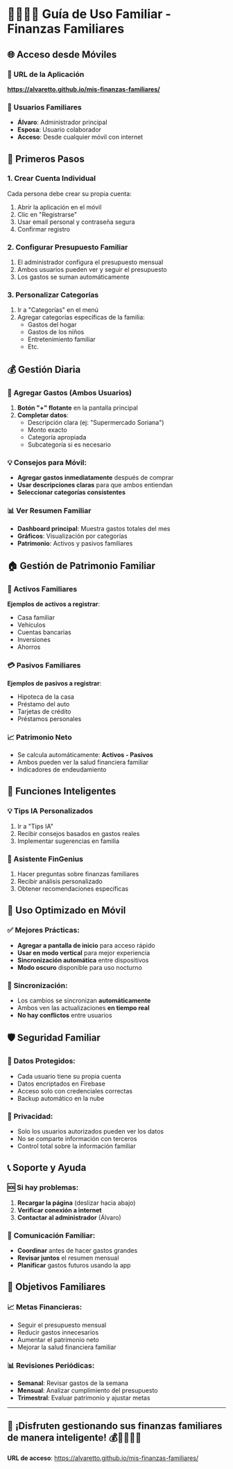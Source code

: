 # 👨‍👩‍👧‍👦 Guía de Uso Familiar - Finanzas Familiares

## 🌐 Acceso desde Móviles

### 📱 URL de la Aplicación
**https://alvaretto.github.io/mis-finanzas-familiares/**

### 👥 Usuarios Familiares
- **Álvaro**: Administrador principal
- **Esposa**: Usuario colaborador
- **Acceso**: Desde cualquier móvil con internet

## 🚀 Primeros Pasos

### 1. **Crear Cuenta Individual**
Cada persona debe crear su propia cuenta:
1. Abrir la aplicación en el móvil
2. Clic en "Registrarse"
3. Usar email personal y contraseña segura
4. Confirmar registro

### 2. **Configurar Presupuesto Familiar**
1. El administrador configura el presupuesto mensual
2. Ambos usuarios pueden ver y seguir el presupuesto
3. Los gastos se suman automáticamente

### 3. **Personalizar Categorías**
1. Ir a "Categorías" en el menú
2. Agregar categorías específicas de la familia:
   - Gastos del hogar
   - Gastos de los niños
   - Entretenimiento familiar
   - Etc.

## 💰 Gestión Diaria

### 📝 Agregar Gastos (Ambos Usuarios)
1. **Botón "+" flotante** en la pantalla principal
2. **Completar datos**:
   - Descripción clara (ej: "Supermercado Soriana")
   - Monto exacto
   - Categoría apropiada
   - Subcategoría si es necesario

### 💡 **Consejos para Móvil**:
- **Agregar gastos inmediatamente** después de comprar
- **Usar descripciones claras** para que ambos entiendan
- **Seleccionar categorías consistentes**

### 📊 Ver Resumen Familiar
- **Dashboard principal**: Muestra gastos totales del mes
- **Gráficos**: Visualización por categorías
- **Patrimonio**: Activos y pasivos familiares

## 🏠 Gestión de Patrimonio Familiar

### 💎 Activos Familiares
**Ejemplos de activos a registrar**:
- Casa familiar
- Vehículos
- Cuentas bancarias
- Inversiones
- Ahorros

### 💳 Pasivos Familiares
**Ejemplos de pasivos a registrar**:
- Hipoteca de la casa
- Préstamo del auto
- Tarjetas de crédito
- Préstamos personales

### 📈 Patrimonio Neto
- Se calcula automáticamente: **Activos - Pasivos**
- Ambos pueden ver la salud financiera familiar
- Indicadores de endeudamiento

## 🤖 Funciones Inteligentes

### 💡 Tips IA Personalizados
1. Ir a "Tips IA"
2. Recibir consejos basados en gastos reales
3. Implementar sugerencias en familia

### 🤖 Asistente FinGenius
1. Hacer preguntas sobre finanzas familiares
2. Recibir análisis personalizado
3. Obtener recomendaciones específicas

## 📱 Uso Optimizado en Móvil

### ✅ **Mejores Prácticas**:
- **Agregar a pantalla de inicio** para acceso rápido
- **Usar en modo vertical** para mejor experiencia
- **Sincronización automática** entre dispositivos
- **Modo oscuro** disponible para uso nocturno

### 🔄 **Sincronización**:
- Los cambios se sincronizan **automáticamente**
- Ambos ven las actualizaciones **en tiempo real**
- **No hay conflictos** entre usuarios

## 🛡️ Seguridad Familiar

### 🔐 **Datos Protegidos**:
- Cada usuario tiene su propia cuenta
- Datos encriptados en Firebase
- Acceso solo con credenciales correctas
- Backup automático en la nube

### 👥 **Privacidad**:
- Solo los usuarios autorizados pueden ver los datos
- No se comparte información con terceros
- Control total sobre la información familiar

## 📞 Soporte y Ayuda

### 🆘 **Si hay problemas**:
1. **Recargar la página** (deslizar hacia abajo)
2. **Verificar conexión a internet**
3. **Contactar al administrador** (Álvaro)

### 💬 **Comunicación Familiar**:
- **Coordinar** antes de hacer gastos grandes
- **Revisar juntos** el resumen mensual
- **Planificar** gastos futuros usando la app

## 🎯 Objetivos Familiares

### 📈 **Metas Financieras**:
- Seguir el presupuesto mensual
- Reducir gastos innecesarios
- Aumentar el patrimonio neto
- Mejorar la salud financiera familiar

### 📊 **Revisiones Periódicas**:
- **Semanal**: Revisar gastos de la semana
- **Mensual**: Analizar cumplimiento del presupuesto
- **Trimestral**: Evaluar patrimonio y ajustar metas

---

## 🚀 **¡Disfruten gestionando sus finanzas familiares de manera inteligente!** 💰👨‍👩‍👧‍👦

**URL de acceso**: https://alvaretto.github.io/mis-finanzas-familiares/
